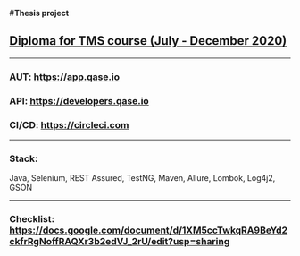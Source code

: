 #**Thesis project**

## [Diploma for TMS course (July - December 2020)](https://teachmeskills.by/kursy-programmirovaniya/qa-avtomatizirovannoe-testirovanie-online)

---
### AUT: https://app.qase.io

### API: https://developers.qase.io

### CI/CD: https://circleci.com

---
### Stack:
Java, Selenium, REST Assured, TestNG, Maven, Allure, Lombok, Log4j2, GSON  

---
### Checklist: https://docs.google.com/document/d/1XM5ccTwkqRA9BeYd2ckfrRgNoffRAQXr3b2edVJ_2rU/edit?usp=sharing